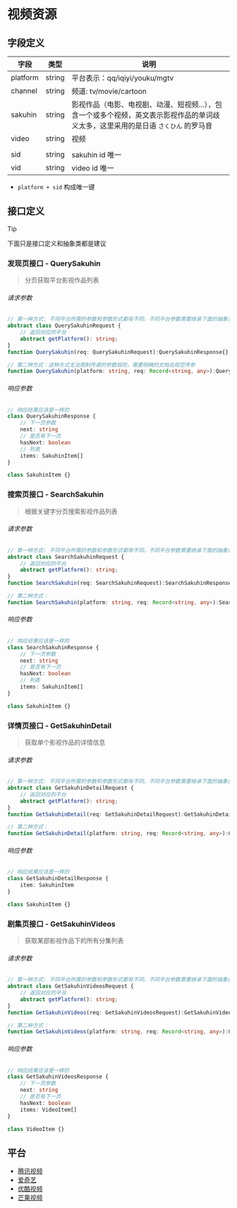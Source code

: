 # 视频资源


## 字段定义

| 字段       | 类型     | 说明                                                                    |
|----------|--------|-----------------------------------------------------------------------|
| platform | string | 平台表示：qq/iqiyi/youku/mgtv                                              |
| channel  | string | 频道: tv/movie/cartoon                                                  |
| sakuhin  | string | 影视作品（电影、电视剧、动漫、短视频...），包含一个或多个视频，英文表示影视作品的单词歧义太多，这里采用的是日语 `さくひん` 的罗马音 |
| video    | string | 视频                                                                    |
|          |        |                                                                       |
| sid      | string | sakuhin id 唯一                                                         |
| vid      | string | video id   唯一                                                         |

- `platform + sid` 构成唯一键

## 接口定义

> [!TIP]
> 下面只是接口定义和抽象类都是建议

### 发现页接口 - QuerySakuhin

> 分页获取平台影视作品列表

###### 请求参数

```typescript
// 第一种方式: 不同平台所需的参数和参数形式都有不同，不同平台参数需要继承下面的抽象类，实现下面方法
abstract class QuerySakuhinRequest {
    // 返回对应的平台
    abstract getPlatform(): string;
}
function QuerySakuhin(req: QuerySakuhinRequest):QuerySakuhinResponse{};

// 第二种方式：这种方式无法限制传递的参数规则，需要明确的文档去规范传参
function QuerySakuhin(platform: string, req: Record<string, any>):QuerySakuhinResponse{};
```

###### 响应参数

```typescript
// 响应结果应该是一样的
class QuerySakuhinResponse {
    // 下一页参数
    next: string
    // 是否有下一页
    hasNext: boolean
    // 列表
    items: SakuhinItem[]
}

class SakuhinItem {}
```

### 搜索页接口 - SearchSakuhin

> 根据关键字分页搜索影视作品列表

###### 请求参数

```typescript
// 第一种方式: 不同平台所需的参数和参数形式都有不同，不同平台参数需要继承下面的抽象类，实现下面方法
abstract class SearchSakuhinRequest {
    // 返回对应的平台
    abstract getPlatform(): string;
}
function SearchSakuhin(req: SearchSakuhinRequest):SearchSakuhinResponse{};

// 第二种方式：
function SearchSakuhin(platform: string, req: Record<string, any>):SearchSakuhinResponse{};
```

###### 响应参数

```typescript
// 响应结果应该是一样的
class SearchSakuhinResponse {
    // 下一页参数
    next: string
    // 是否有下一页
    hasNext: boolean
    // 列表
    items: SakuhinItem[]
}

class SakuhinItem {}
```

### 详情页接口 - GetSakuhinDetail

> 获取单个影视作品的详情信息

###### 请求参数

```typescript
// 第一种方式: 不同平台所需的参数和参数形式都有不同，不同平台参数需要继承下面的抽象类，实现下面方法
abstract class GetSakuhinDetailRequest {
    // 返回对应的平台
    abstract getPlatform(): string;
}
function GetSakuhinDetail(req: GetSakuhinDetailRequest):GetSakuhinDetailResponse{};

// 第二种方式：
function GetSakuhinDetail(platform: string, req: Record<string, any>):GetSakuhinDetailResponse{};
```

###### 响应参数

```typescript
// 响应结果应该是一样的
class GetSakuhinDetailResponse {
    item: SakuhinItem
}

class SakuhinItem {}
```

### 剧集页接口 - GetSakuhinVideos

> 获取某部影视作品下的所有分集列表

###### 请求参数

```typescript
// 第一种方式: 不同平台所需的参数和参数形式都有不同，不同平台参数需要继承下面的抽象类，实现下面方法
abstract class GetSakuhinVideosRequest {
    // 返回对应的平台
    abstract getPlatform(): string;
}
function GetSakuhinVideos(req: GetSakuhinVideosRequest):GetSakuhinVideosResponse{};

// 第二种方式：
function GetSakuhinVideos(platform: string, req: Record<string, any>):GetSakuhinVideosResponse{};
```

###### 响应参数

```typescript
// 响应结果应该是一样的
class GetSakuhinVideosResponse {
    // 下一页参数
    next: string
    // 是否有下一页
    hasNext: boolean
    items: VideoItem[]
}

class VideoItem {}
```

## 平台

- [腾讯视频](platform/qq.md)
- [爱奇艺](platform/iqiyi.md)
- [优酷视频](platform/youku.md)
- [芒果视频](platform/mgtv.md)


